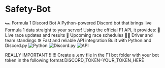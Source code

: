 # Safety-Bot
🏎️ Formula 1 Discord Bot  A Python-powered Discord bot that brings live Formula 1 data straight to your server! Using the official F1 API, it provides:  🏁 Live race updates and results  📅 Upcoming race schedules  🧑‍💻 Driver and team standings  ⚙️ Fast and reliable API integration  Built with Python and Discord.py
![Python](https://img.shields.io/badge/Python-3.11-blue?logo=python)
![Discord.py](https://img.shields.io/badge/Discord.py-Bot-5865F2?logo=discord&logoColor=white)
![API](https://img.shields.io/badge/API-Connected-success?logo=fastapi)


REALLY IMPORTANT !!!!!! 
Create a .env file in the F1 bot folder with your bot token in the following format:DISCORD_TOKEN=YOUR_TOKEN_HERE
